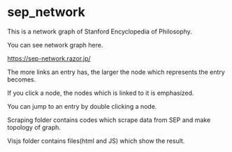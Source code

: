 # sep_network

This is a network graph of Stanford Encyclopedia of Philosophy.

You can see network graph here.

https://sep-network.razor.jp/

The more links an entry has, the larger the node which represents the entry becomes.

If you click a node, the nodes which is linked to it is emphasized.

You can jump to an entry by double clicking a node.

Scraping folder contains codes which scrape data from SEP and make topology of graph.

Visjs folder contains files(html and JS) which show the result.
